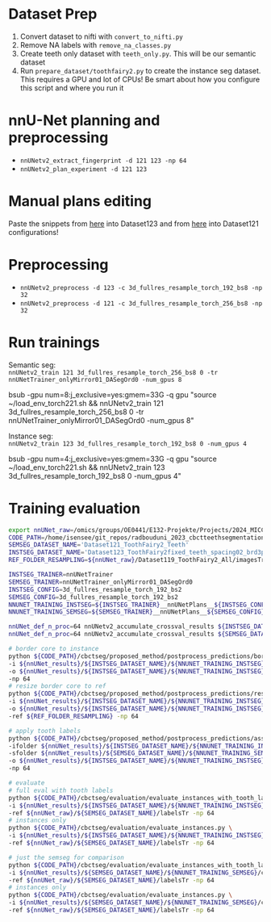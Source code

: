 # Dataset Prep
1. Convert dataset to nifti with `convert_to_nifti.py`
2. Remove NA labels with `remove_na_classes.py`
3. Create teeth only dataset with `teeth_only.py`. This will be our semantic dataset
4. Run `prepare_dataset/toothfairy2.py` to create the instance seg dataset. This requires a GPU and lot of CPUs! Be smart about how you configure this script and where you run it

# nnU-Net planning and preprocessing
- `nnUNetv2_extract_fingerprint -d 121 123 -np 64`
- `nnUNetv2_plan_experiment -d 121 123`

# Manual plans editing
Paste the snippets from [here](readme.md#instance-segmentation-plans) into Dataset123 and 
from [here](readme.md#semantic-segmentation-plans) into Dataset121 configurations!

# Preprocessing
- `nnUNetv2_preprocess -d 123 -c 3d_fullres_resample_torch_192_bs8 -np 32`
- `nnUNetv2_preprocess -d 121 -c 3d_fullres_resample_torch_256_bs8 -np 32`

# Run trainings
Semantic seg:\
`nnUNetv2_train 121 3d_fullres_resample_torch_256_bs8 0 -tr nnUNetTrainer_onlyMirror01_DASegOrd0 -num_gpus 8`

bsub -gpu num=8:j_exclusive=yes:gmem=33G -q gpu "source ~/load_env_torch221.sh && nnUNetv2_train 121 3d_fullres_resample_torch_256_bs8 0 -tr nnUNetTrainer_onlyMirror01_DASegOrd0 -num_gpus 8"

Instance seg:\
`nnUNetv2_train 123 3d_fullres_resample_torch_192_bs8 0 -num_gpus 4`


bsub -gpu num=4:j_exclusive=yes:gmem=33G -q gpu "source ~/load_env_torch221.sh && nnUNetv2_train 123 3d_fullres_resample_torch_192_bs8 0 -num_gpus 4"

# Training evaluation
```bash
export nnUNet_raw=/omics/groups/OE0441/E132-Projekte/Projects/2024_MICCAI24_ToothFairy2/nnUNet_raw
CODE_PATH=/home/isensee/git_repos/radbouduni_2023_cbctteethsegmentation
SEMSEG_DATASET_NAME='Dataset121_ToothFairy2_Teeth'
INSTSEG_DATASET_NAME='Dataset123_ToothFairy2fixed_teeth_spacing02_brd3px'
REF_FOLDER_RESAMPLING=${nnUNet_raw}/Dataset119_ToothFairy2_All/imagesTr

INSTSEG_TRAINER=nnUNetTrainer
SEMSEG_TRAINER=nnUNetTrainer_onlyMirror01_DASegOrd0
INSTSEG_CONFIG=3d_fullres_resample_torch_192_bs2
SEMSEG_CONFIG=3d_fullres_resample_torch_192_bs2
NNUNET_TRAINING_INSTSEG=${INSTSEG_TRAINER}__nnUNetPlans__${INSTSEG_CONFIG}
NNUNET_TRAINING_SEMSEG=${SEMSEG_TRAINER}__nnUNetPlans__${SEMSEG_CONFIG}

nnUNet_def_n_proc=64 nnUNetv2_accumulate_crossval_results ${INSTSEG_DATASET_NAME} -c ${INSTSEG_CONFIG} -tr ${INSTSEG_TRAINER}
nnUNet_def_n_proc=64 nnUNetv2_accumulate_crossval_results ${SEMSEG_DATASET_NAME} -c ${SEMSEG_CONFIG} -tr ${SEMSEG_TRAINER}

# border core to instance
python ${CODE_PATH}/cbctseg/proposed_method/postprocess_predictions/border_core_to_instances.py \
-i ${nnUNet_results}/${INSTSEG_DATASET_NAME}/${NNUNET_TRAINING_INSTSEG}/crossval_results_folds_0_1_2_3_4 \
-o ${nnUNet_results}/${INSTSEG_DATASET_NAME}/${NNUNET_TRAINING_INSTSEG}/crossval_results_folds_0_1_2_3_4_instances \
-np 64
# resize border core to ref
python ${CODE_PATH}/cbctseg/proposed_method/postprocess_predictions/resize_predictions.py \
-i ${nnUNet_results}/${INSTSEG_DATASET_NAME}/${NNUNET_TRAINING_INSTSEG}/crossval_results_folds_0_1_2_3_4_instances \
-o ${nnUNet_results}/${INSTSEG_DATASET_NAME}/${NNUNET_TRAINING_INSTSEG}/crossval_results_folds_0_1_2_3_4_instances_resized \
-ref ${REF_FOLDER_RESAMPLING} -np 64

# apply tooth labels
python ${CODE_PATH}/cbctseg/proposed_method/postprocess_predictions/assign_tooth_labels.py \
-ifolder ${nnUNet_results}/${INSTSEG_DATASET_NAME}/${NNUNET_TRAINING_INSTSEG}/crossval_results_folds_0_1_2_3_4_instances_resized \
-sfolder ${nnUNet_results}/${SEMSEG_DATASET_NAME}/${NNUNET_TRAINING_SEMSEG}/crossval_results_folds_0_1_2_3_4 \
-o ${nnUNet_results}/${INSTSEG_DATASET_NAME}/${NNUNET_TRAINING_INSTSEG}/final_predictions_merged \
-np 64

# evaluate
# full eval with tooth labels
python ${CODE_PATH}/cbctseg/evaluation/evaluate_instances_with_tooth_label.py \
-i ${nnUNet_results}/${INSTSEG_DATASET_NAME}/${NNUNET_TRAINING_INSTSEG}/final_predictions_merged \
-ref ${nnUNet_raw}/${SEMSEG_DATASET_NAME}/labelsTr -np 64
# instances only
python ${CODE_PATH}/cbctseg/evaluation/evaluate_instances.py \
-i ${nnUNet_results}/${INSTSEG_DATASET_NAME}/${NNUNET_TRAINING_INSTSEG}/final_predictions_merged \
-ref ${nnUNet_raw}/${SEMSEG_DATASET_NAME}/labelsTr -np 64

# just the semseg for comparison
python ${CODE_PATH}/cbctseg/evaluation/evaluate_instances_with_tooth_label.py \
-i ${nnUNet_results}/${SEMSEG_DATASET_NAME}/${NNUNET_TRAINING_SEMSEG}/crossval_results_folds_0_1_2_3_4 \
-ref ${nnUNet_raw}/${SEMSEG_DATASET_NAME}/labelsTr -np 64
# instances only
python ${CODE_PATH}/cbctseg/evaluation/evaluate_instances.py \
-i ${nnUNet_results}/${SEMSEG_DATASET_NAME}/${NNUNET_TRAINING_SEMSEG}/crossval_results_folds_0_1_2_3_4 \
-ref ${nnUNet_raw}/${SEMSEG_DATASET_NAME}/labelsTr -np 64
```
